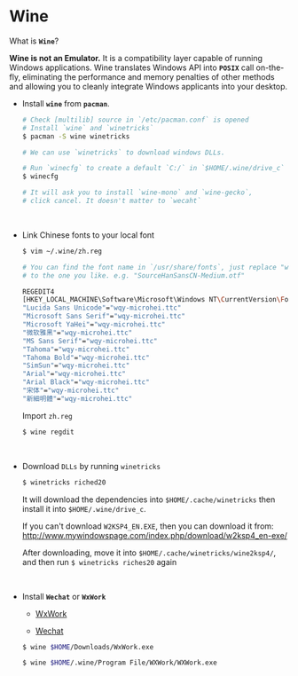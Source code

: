 # Wine

What is **`Wine`**?

**Wine is not an Emulator.** It is a compatibility layer capable of running Windows applications. 
Wine translates Windows API into **`POSIX`** call on-the-fly, eliminating the performance and memory
penalties of other methods and allowing you to cleanly integrate Windows applicants into your desktop.

- Install **`wine`** from **`pacman`**.

   ```bash
   # Check [multilib] source in `/etc/pacman.conf` is opened
   # Install `wine` and `winetricks`
   $ pacman -S wine winetricks
   
   # We can use `winetricks` to download windows DLLs.
   
   # Run `winecfg` to create a default `C:/` in `$HOME/.wine/drive_c`
   $ winecfg

   # It will ask you to install `wine-mono` and `wine-gecko`,
   # click cancel. It doesn't matter to `wecaht`
   ```

</br>

- Link Chinese fonts to your local font

   ```bash
   $ vim ~/.wine/zh.reg

   # You can find the font name in `/usr/share/fonts`, just replace "wqy-microhei.ttc"
   # to the one you like. e.g. "SourceHanSansCN-Medium.otf"
   
   REGEDIT4
   [HKEY_LOCAL_MACHINE\Software\Microsoft\Windows NT\CurrentVersion\FontLink\SystemLink]
   "Lucida Sans Unicode"="wqy-microhei.ttc"
   "Microsoft Sans Serif"="wqy-microhei.ttc"
   "Microsoft YaHei"="wqy-microhei.ttc"
   "微软雅黑"="wqy-microhei.ttc"
   "MS Sans Serif"="wqy-microhei.ttc"
   "Tahoma"="wqy-microhei.ttc" 
   "Tahoma Bold"="wqy-microhei.ttc"
   "SimSun"="wqy-microhei.ttc"
   "Arial"="wqy-microhei.ttc"
   "Arial Black"="wqy-microhei.ttc"
   "宋体"="wqy-microhei.ttc"
   "新細明體"="wqy-microhei.ttc"
   ```

   Import `zh.reg`

   ```bash
   $ wine regdit
   ```

</br>

- Download `DLLs` by running `winetricks`

    ```bash
    $ winetricks riched20
    ```

    It will download the dependencies into `$HOME/.cache/winetricks` 
    then install it into `$HOME/.wine/drive_c`.
    
    If you can't download `W2KSP4_EN.EXE`, then you can download it from:
    http://www.mywindowspage.com/index.php/download/w2ksp4_en-exe/ 
    
    After downloading, move it into `$HOME/.cache/winetricks/wine2ksp4/`,
    and then run `$ winetricks riches20` again

</br>

- Install **`Wechat`** or **`WxWork`**

    - [WxWork](https://work.weixin.qq.com/#indexDownload)

    - [Wechat](https://weixin.qq.com/cgi-bin/readtemplate?uin=&stype=&promote=&fr=&lang=zh_CN&ADTAG=&check=false&nav=download&t=weixin_download_list&loc=readtemplate,weixin,body,6)

    ```bash
    $ wine $HOME/Downloads/WxWork.exe

    $ wine $HOME/.wine/Program File/WXWork/WXWork.exe
    ```



